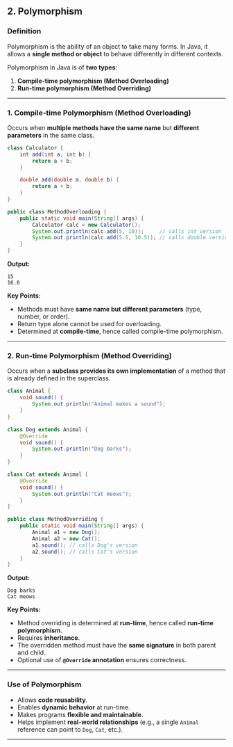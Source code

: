## 2. Polymorphism

### Definition

Polymorphism is the ability of an object to take many forms. In Java, it allows a **single method or object** to behave differently in different contexts.

Polymorphism in Java is of **two types**:

1. **Compile-time polymorphism (Method Overloading)**
2. **Run-time polymorphism (Method Overriding)**

---

### 1. **Compile-time Polymorphism (Method Overloading)**

Occurs when **multiple methods have the same name** but **different parameters** in the same class.

```java
class Calculator {
    int add(int a, int b) {
        return a + b;
    }

    double add(double a, double b) {
        return a + b;
    }
}

public class MethodOverloading {
    public static void main(String[] args) {
        Calculator calc = new Calculator();
        System.out.println(calc.add(5, 10));     // calls int version
        System.out.println(calc.add(5.5, 10.5)); // calls double version
    }
}
```

**Output:**

```
15
16.0
```

**Key Points:**

* Methods must have **same name but different parameters** (type, number, or order).
* Return type alone cannot be used for overloading.
* Determined at **compile-time**, hence called compile-time polymorphism.

---

### 2. **Run-time Polymorphism (Method Overriding)**

Occurs when a **subclass provides its own implementation** of a method that is already defined in the superclass.

```java
class Animal {
    void sound() {
        System.out.println("Animal makes a sound");
    }
}

class Dog extends Animal {
    @Override
    void sound() {
        System.out.println("Dog barks");
    }
}

class Cat extends Animal {
    @Override
    void sound() {
        System.out.println("Cat meows");
    }
}

public class MethodOverriding {
    public static void main(String[] args) {
        Animal a1 = new Dog();
        Animal a2 = new Cat();
        a1.sound(); // calls Dog's version
        a2.sound(); // calls Cat's version
    }
}
```

**Output:**

```
Dog barks
Cat meows
```

**Key Points:**

* Method overriding is determined at **run-time**, hence called **run-time polymorphism**.
* Requires **inheritance**.
* The overridden method must have the **same signature** in both parent and child.
* Optional use of **`@Override` annotation** ensures correctness.

---

### Use of Polymorphism

* Allows **code reusability**.
* Enables **dynamic behavior** at run-time.
* Makes programs **flexible and maintainable**.
* Helps implement **real-world relationships** (e.g., a single `Animal` reference can point to `Dog`, `Cat`, etc.).

---
